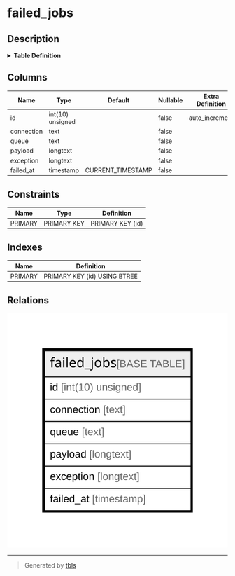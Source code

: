 # failed_jobs

## Description

<details>
<summary><strong>Table Definition</strong></summary>

```sql
CREATE TABLE `failed_jobs` (
  `id` int(10) unsigned NOT NULL AUTO_INCREMENT,
  `connection` text COLLATE utf8mb4_unicode_ci NOT NULL,
  `queue` text COLLATE utf8mb4_unicode_ci NOT NULL,
  `payload` longtext COLLATE utf8mb4_unicode_ci NOT NULL,
  `exception` longtext COLLATE utf8mb4_unicode_ci NOT NULL,
  `failed_at` timestamp NOT NULL DEFAULT CURRENT_TIMESTAMP,
  PRIMARY KEY (`id`)
) ENGINE=InnoDB DEFAULT CHARSET=utf8mb4 COLLATE=utf8mb4_unicode_ci
```

</details>

## Columns

| Name | Type | Default | Nullable | Extra Definition | Children | Parents | Comment |
| ---- | ---- | ------- | -------- | --------------- | -------- | ------- | ------- |
| id | int(10) unsigned |  | false | auto_increment |  |  |  |
| connection | text |  | false |  |  |  |  |
| queue | text |  | false |  |  |  |  |
| payload | longtext |  | false |  |  |  |  |
| exception | longtext |  | false |  |  |  |  |
| failed_at | timestamp | CURRENT_TIMESTAMP | false |  |  |  |  |

## Constraints

| Name | Type | Definition |
| ---- | ---- | ---------- |
| PRIMARY | PRIMARY KEY | PRIMARY KEY (id) |

## Indexes

| Name | Definition |
| ---- | ---------- |
| PRIMARY | PRIMARY KEY (id) USING BTREE |

## Relations

![er](failed_jobs.svg)

---

> Generated by [tbls](https://github.com/k1LoW/tbls)
